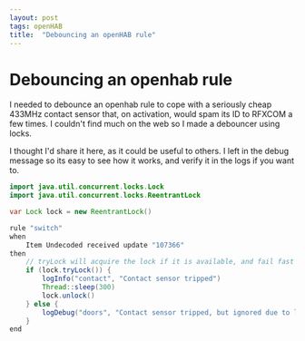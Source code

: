 ```yaml
---
layout: post
tags: openHAB
title:  "Debouncing an openHAB rule"
---
```


# Debouncing an openhab rule

I needed to debounce an openhab rule to cope with a seriously cheap 433MHz contact sensor that, on activation, would spam its ID to RFXCOM a few times. I couldn't find much on the web so I made a debouncer using locks.

I thought I'd share it here, as it could be useful to others. I left in the debug message so its easy to see how it works, and verify it in the logs if you want to.

```java
import java.util.concurrent.locks.Lock
import java.util.concurrent.locks.ReentrantLock

var Lock lock = new ReentrantLock()

rule "switch"
when
    Item Undecoded received update "107366"
then
    // tryLock will acquire the lock if it is available, and fail fast otherwise.
    if (lock.tryLock()) {
        logInfo("contact", "Contact sensor tripped")
        Thread::sleep(300)
        lock.unlock()
    } else {
        logDebug("doors", "Contact sensor tripped, but ignored due to lock")
    }
end
```
